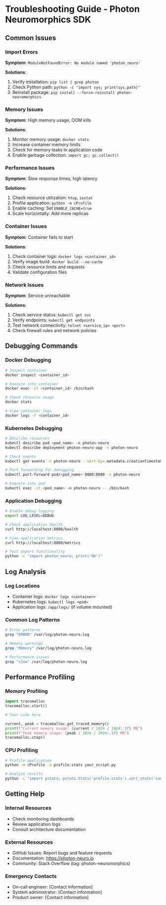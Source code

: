 # Troubleshooting Guide - Photon Neuromorphics SDK

## Common Issues

### Import Errors
**Symptom**: `ModuleNotFoundError: No module named 'photon_neuro'`

**Solutions**:
1. Verify installation: `pip list | grep photon`
2. Check Python path: `python -c "import sys; print(sys.path)"`
3. Reinstall package: `pip install --force-reinstall photon-neuromorphics`

### Memory Issues
**Symptom**: High memory usage, OOM kills

**Solutions**:
1. Monitor memory usage: `docker stats`
2. Increase container memory limits
3. Check for memory leaks in application code
4. Enable garbage collection: `import gc; gc.collect()`

### Performance Issues
**Symptom**: Slow response times, high latency

**Solutions**:
1. Check resource utilization: `htop`, `iostat`
2. Profile application: `python -m cProfile`
3. Enable caching: Set `ENABLE_CACHE=true`
4. Scale horizontally: Add more replicas

### Container Issues
**Symptom**: Container fails to start

**Solutions**:
1. Check container logs: `docker logs <container_id>`
2. Verify image build: `docker build --no-cache`
3. Check resource limits and requests
4. Validate configuration files

### Network Issues
**Symptom**: Service unreachable

**Solutions**:
1. Check service status: `kubectl get svc`
2. Verify endpoints: `kubectl get endpoints`
3. Test network connectivity: `telnet <service_ip> <port>`
4. Check firewall rules and network policies

## Debugging Commands

### Docker Debugging
```bash
# Inspect container
docker inspect <container_id>

# Execute into container
docker exec -it <container_id> /bin/bash

# Check resource usage
docker stats

# View container logs
docker logs -f <container_id>
```

### Kubernetes Debugging
```bash
# Describe resources
kubectl describe pod <pod_name> -n photon-neuro
kubectl describe deployment photon-neuro-app -n photon-neuro

# Check events
kubectl get events -n photon-neuro --sort-by=.metadata.creationTimestamp

# Port forwarding for debugging
kubectl port-forward pod/<pod_name> 8080:8080 -n photon-neuro

# Execute into pod
kubectl exec -it <pod_name> -n photon-neuro -- /bin/bash
```

### Application Debugging
```bash
# Enable debug logging
export LOG_LEVEL=DEBUG

# Check application health
curl http://localhost:8080/health

# View application metrics
curl http://localhost:8080/metrics

# Test import functionality
python -c "import photon_neuro; print('OK')"
```

## Log Analysis

### Log Locations
- Container logs: `docker logs <container>`
- Kubernetes logs: `kubectl logs <pod>`
- Application logs: `/app/logs/` (if volume mounted)

### Common Log Patterns
```bash
# Error patterns
grep "ERROR" /var/log/photon-neuro.log

# Memory warnings
grep "Memory" /var/log/photon-neuro.log

# Performance issues
grep "slow" /var/log/photon-neuro.log
```

## Performance Profiling

### Memory Profiling
```python
import tracemalloc
tracemalloc.start()

# Your code here

current, peak = tracemalloc.get_traced_memory()
print(f"Current memory usage: {current / 1024 / 1024:.1f} MB")
print(f"Peak memory usage: {peak / 1024 / 1024:.1f} MB")
tracemalloc.stop()
```

### CPU Profiling
```bash
# Profile application
python -m cProfile -o profile.stats your_script.py

# Analyze results
python -c "import pstats; pstats.Stats('profile.stats').sort_stats('cumulative').print_stats(10)"
```

## Getting Help

### Internal Resources
- Check monitoring dashboards
- Review application logs
- Consult architecture documentation

### External Resources
- GitHub Issues: Report bugs and feature requests
- Documentation: https://photon-neuro.io
- Community: Stack Overflow (tag: photon-neuromorphics)

### Emergency Contacts
- On-call engineer: [Contact information]
- System administrator: [Contact information]
- Product owner: [Contact information]
